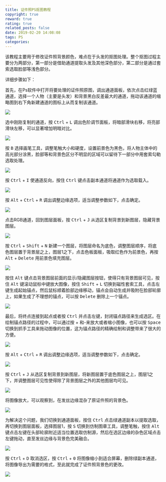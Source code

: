```yaml
---
title: 证件照PS抠图教程
copyright: true
reward: true
rating: true
related_posts: false
date: 2019-02-20 14:08:08
tags: PS
categories:
---
```




该教程主要用于修改证件照背景颜色，难点在于头发的抠图处理。整个抠图过程主要分为两部分，第一部分是借助通道提取头发及其他深色部分，第二部分是通过套索选取脸部等浅色部分。

<!-- more -->

详细步骤如下：

首先，在Ps软件中打开将要处理的证件照原图，调出通道面板，依次点击红绿蓝通道，选择一个人物（主要是头发）和背景黑白反差最大的通道，拖动该通道的缩略图到右下角新建通道的图标上从而复制该通道。

![](http://qiniu.yearito.cn/ps-id-photo/image_1.jpg)

选中刚刚复制的通道，按 <kbd>Ctrl</kbd> + <kbd>L</kbd> 调出色阶调节面板，将暗部滑块右移，将亮部滑块左移，可以显著增加明暗对比。

![](http://qiniu.yearito.cn/ps-id-photo/image_2.png)

按 <kbd>B</kbd> 选择画笔工具，调整笔触大小和硬度，设置前景色为黑色，将人物主体中的高光部分涂黑，脸部等和背景色区分不明显的区域可以留待下一部分中用套索勾勒选取处理。

![](http://qiniu.yearito.cn/ps-id-photo/image_3.jpg)

按 <kbd>Ctrl</kbd> + <kbd>I</kbd>  使通道反向，按住 <kbd>Ctrl</kbd> 键点击副本通道将通道作为选取载入。

![](http://qiniu.yearito.cn/ps-id-photo/image_4.jpg)

按 <kbd>Alt</kbd> + <kbd>Ctrl</kbd> + <kbd>R</kbd> 调出调整边缘选项，适当调整参数如下，点击确定。

![](http://qiniu.yearito.cn/ps-id-photo/image_5.png)

点击RGB通道，回到图层面板，按 <kbd>Ctrl</kbd> + <kbd>J</kbd> 从选区复制背景到新图层，隐藏背景图层。

![](http://qiniu.yearito.cn/ps-id-photo/image_6.jpg)

按 <kbd>Ctrl</kbd> + <kbd>Shift</kbd> + <kbd>N</kbd> 新建一个图层，将图层命名为底色，调整图层顺序，将底色图层置于背景层之上，图层1之下，点击色板面板，吸取红色作为前景色，再按 <kbd>Alt</kbd> + <kbd>Delete</kbd> 用前景色填充图层。

![](http://qiniu.yearito.cn/ps-id-photo/image_7.jpg)

按住 <kbd>Alt</kbd> 键点击背景图层前面的显示/隐藏图层按钮，使得只有背景图层可见，按住 <kbd>Alt</kbd> 键滚动鼠标中键放大图像，按住 <kbd>Shift</kbd> + <kbd>L</kbd> 切换到磁性套索工具，点击左键生成起始锚点，然后鼠标顺着脸部边缘移动，锚点会自动生成并吸附在脸部轮廓上，如果生成了不理想的锚点，可以按 <kbd>Delete</kbd> 删除上一个锚点。

![](http://qiniu.yearito.cn/ps-id-photo/image_8.jpg)

最后，将终点连接到起点或者按 <kbd>Ctrl</kbd> 并点击左键，封闭锚点路径来生成选区。在绘制锚点路径的过程中，可以通过按 + 和-来放大或者缩小图像，也可以按 <kbd>Space</kbd> 切换到抓手工具来拖动图像的位置，这为锚点路径的精确绘制和调整带来了很大的方便。

![](http://qiniu.yearito.cn/ps-id-photo/image_9.jpg)

按 <kbd>Alt</kbd> + <kbd>Ctrl</kbd> + <kbd>R</kbd> 调出调整边缘选项，适当调整参数如下，点击确定。

![](http://qiniu.yearito.cn/ps-id-photo/image_10.jpg)

按 <kbd>Ctrl</kbd> + <kbd>J</kbd> 从选区复制背景到新图层，将新图层置于底色图层之上，图层1之下，并调整图层可见性使得除了背景图层之外的其他图层均可见。

![](http://qiniu.yearito.cn/ps-id-photo/image_11.jpg)

将图像放大，可以观察到，在发丝边缘混杂了原证件照的背景色。

![](http://qiniu.yearito.cn/ps-id-photo/image_12.jpg)


为解决这个问题，我们切换到通道面板，按住 <kbd>Ctrl</kbd> 点击绿通道副本以提取选取，再切换到图层面板，选择图层1，按 <kbd>S</kbd> 切换到仿制图章工具，调整笔触，按住 <kbd>Alt</kbd> 键点击左键在头部轮廓附近适当位置选取仿制源，然后在选区边缘的杂色区域点击左键拖动，直至发丝边缘与背景色完美融合。

![](http://qiniu.yearito.cn/ps-id-photo/image_13.jpg)

按 <kbd>Ctrl</kbd> + <kbd>D</kbd> 取消选区，按 <kbd>Ctrl</kbd> + <kbd>0</kbd> 将图像缩小到适合屏幕，删除绿副本通道，将图像导出为需要的格式，至此就完成了证件照背景色的更改。

![](http://qiniu.yearito.cn/ps-id-photo/image_14.jpg)
